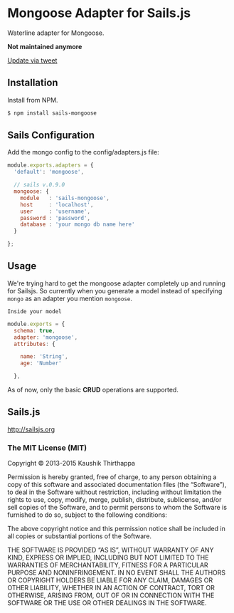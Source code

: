 # Mongoose Adapter for Sails.js

Waterline adapter for Mongoose.

**Not maintained anymore**

[Update via tweet](https://twitter.com/ktkaushik/status/380592073482588160)

## Installation

Install from NPM.

```bash
$ npm install sails-mongoose
```

## Sails Configuration

Add the mongo config to the config/adapters.js file:

```javascript
module.exports.adapters = {
  'default': 'mongoose',

  // sails v.0.9.0
  mongoose: {
    module   : 'sails-mongoose',
    host     : 'localhost',
    user     : 'username',
    password : 'password',
    database : 'your mongo db name here'
  }

};
```

## Usage

We're trying hard to get the mongoose adapter completely up and running for Sailsjs. So currently when you generate a model instead of specifying `mongo` as an adapter you mention `mongoose`.

`Inside your model`

```javascript
module.exports = {
  schema: true,
  adapter: 'mongoose',
  attributes: {

    name: 'String',
    age: 'Number'

  },
```

As of now, only the basic __CRUD__ operations are supported.

## Sails.js

http://sailsjs.org

### The MIT License (MIT)

Copyright © 2013-2015 Kaushik Thirthappa

Permission is hereby granted, free of charge, to any person obtaining a copy of this software and associated documentation files (the “Software”), to deal in the Software without restriction, including without limitation the rights to use, copy, modify, merge, publish, distribute, sublicense, and/or sell copies of the Software, and to permit persons to whom the Software is furnished to do so, subject to the following conditions:

The above copyright notice and this permission notice shall be included in all copies or substantial portions of the Software.

THE SOFTWARE IS PROVIDED “AS IS”, WITHOUT WARRANTY OF ANY KIND, EXPRESS OR IMPLIED, INCLUDING BUT NOT LIMITED TO THE WARRANTIES OF MERCHANTABILITY, FITNESS FOR A PARTICULAR PURPOSE AND NONINFRINGEMENT. IN NO EVENT SHALL THE AUTHORS OR COPYRIGHT HOLDERS BE LIABLE FOR ANY CLAIM, DAMAGES OR OTHER LIABILITY, WHETHER IN AN ACTION OF CONTRACT, TORT OR OTHERWISE, ARISING FROM, OUT OF OR IN CONNECTION WITH THE SOFTWARE OR THE USE OR OTHER DEALINGS IN THE SOFTWARE.
